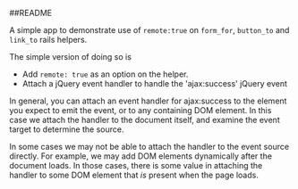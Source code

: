 ##README

A simple app to demonstrate use of ```remote:true``` on ```form_for```, ```button_to``` and ```link_to``` rails helpers.

The simple version of doing so is

* Add ```remote: true``` as an option on the helper.
* Attach a jQuery event handler to handle the 'ajax:success' jQuery event

In general, you can attach an event handler for ajax:success to the element you expect to emit the event, or to any containing DOM element. In this case we attach the handler to the document itself, and examine the event target to determine the source. 

In some cases we may not be able to attach the handler to the event source directly. For example, we may add DOM elements dynamically after the document loads. In those cases, there is some value in attaching the handler to some DOM element that *is* present when the page loads.
